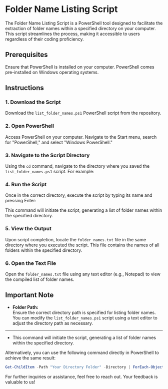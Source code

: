# Folder Name Listing Script

The Folder Name Listing Script is a PowerShell tool designed to facilitate the extraction of folder names within a specified directory on your computer. This script streamlines the process, making it accessible to users regardless of their coding proficiency.

## Prerequisites

Ensure that PowerShell is installed on your computer. PowerShell comes pre-installed on Windows operating systems.

## Instructions

### 1. Download the Script

Download the `list_folder_names.ps1` PowerShell script from the repository.

### 2. Open PowerShell

Access PowerShell on your computer. Navigate to the Start menu, search for "PowerShell," and select "Windows PowerShell."

### 3. Navigate to the Script Directory

Using the `cd` command, navigate to the directory where you saved the `list_folder_names.ps1` script. For example:



### 4. Run the Script

Once in the correct directory, execute the script by typing its name and pressing Enter:


This command will initiate the script, generating a list of folder names within the specified directory.

### 5. View the Output

Upon script completion, locate the `folder_names.txt` file in the same directory where you executed the script. This file contains the names of all folders within the specified directory.

### 6. Open the Text File

Open the `folder_names.txt` file using any text editor (e.g., Notepad) to view the compiled list of folder names.

## Important Note

- **Folder Path:**  
  Ensure the correct directory path is specified for listing folder names. You can modify the `list_folder_names.ps1` script using a text editor to adjust the directory path as necessary.

---

- This command will initiate the script, generating a list of folder names within the specified directory.

Alternatively, you can use the following command directly in PowerShell to achieve the same result:
```powershell
Get-ChildItem -Path "Your Directory Folder" -Directory | ForEach-Object { $_.Name } > folder_names.txt
```
For further inquiries or assistance, feel free to reach out. Your feedback is valuable to us!
